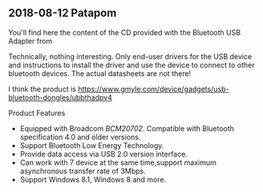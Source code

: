 ## 2018-08-12 Patapom

You'll find here the content of the CD provided with the Bluetooth USB Adapter from 

Technically, nothing interesting. Only end-user drivers for the USB device and instructions to install the driver and use the device to connect to other bluetooth devices.
The actual datasheets are not there!

I think the product is https://www.gmyle.com/device/gadgets/usb-bluetooth-dongles/ubbthadpv4

Product Features
* Equipped with Broadcom *BCM20702*. Compatible with Bluetooth specification 4.0 and older versions.
* Support Bluetooth Low Energy Technology.
* Provide data access via USB 2.0 version interface.
* Can work with 7 device at the same time,support maximum asynchronous transfer rate of 3Mbps.
* Support Windows 8.1, Windows 8 and more.

